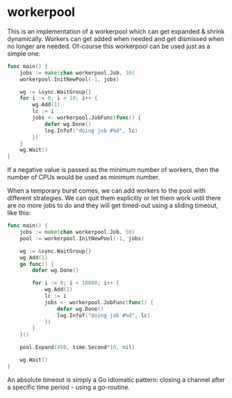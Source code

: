 # workerpool
This is an implementation of a workerpool which can get expanded &amp; shrink dynamically. Workers can get added when needed and get dismissed when no longer are needed. Of-course this workerpool can be used just as a simple one:

```go
func main() {
	jobs := make(chan workerpool.Job, 10)
	workerpool.InitNewPool(-1, jobs)

	wg := &sync.WaitGroup{}
	for i := 0; i < 10; i++ {
		wg.Add(1)
		lc := i
		jobs <- workerpool.JobFunc(func() {
			defer wg.Done()
			log.Infof("doing job #%d", lc)
		})
	}
	wg.Wait()
}
```

If a negative value is passed as the minimum number of workers, then the number of CPUs would be used as minimum number.

When a temporary burst comes, we can add workers to the pool with different strategies. We can quit them explicitly or let them work until there are no more jobs to do and they will get timed-out using a sliding timeout, like this:

```go
func main() {
	jobs := make(chan workerpool.Job, 50)
	pool := workerpool.InitNewPool(-1, jobs)

	wg := &sync.WaitGroup{}
	wg.Add(1)
	go func() {
		defer wg.Done()

		for i := 0; i < 10000; i++ {
			wg.Add(1)
			lc := i
			jobs <- workerpool.JobFunc(func() {
				defer wg.Done()
				log.Infof("doing job #%d", lc)
			})
		}
	}()

	pool.Expand(450, time.Second*10, nil)

	wg.Wait()
}
```

An absolute timeout is simply a Go idiomatic pattern: closing a channel after a specific time period - using a go-routine.
